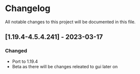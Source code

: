 # Changelog
All notable changes to this project will be documented in this file.

## [1.19.4-4.5.4.241] - 2023-03-17
### Changed
 - Port to 1.19.4
 - Beta as there will be changes releated to gui later on